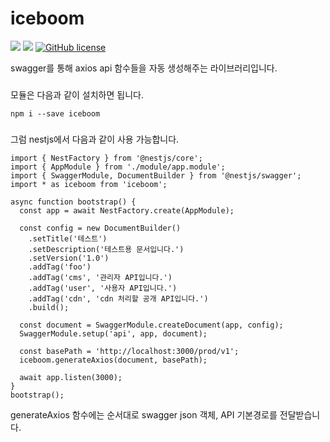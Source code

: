 # iceboom

![](https://img.shields.io/badge/language-Typescript-red) ![](https://img.shields.io/badge/version-0.5.0-brightgreen) [![GitHub license](https://img.shields.io/badge/license-MIT-blue.svg)](https://github.com/myyrakle/iceboom/blob/master/LICENSE)

swagger를 통해 axios api 함수들을 자동 생성해주는 라이브러리입니다.

###
모듈은 다음과 같이 설치하면 됩니다.
```
npm i --save iceboom
```

###
그럼 nestjs에서 다음과 같이 사용 가능합니다.
```
import { NestFactory } from '@nestjs/core';
import { AppModule } from './module/app.module';
import { SwaggerModule, DocumentBuilder } from '@nestjs/swagger';
import * as iceboom from 'iceboom';

async function bootstrap() {
  const app = await NestFactory.create(AppModule);

  const config = new DocumentBuilder()
    .setTitle('테스트')
    .setDescription('테스트용 문서입니다.')
    .setVersion('1.0')
    .addTag('foo')
    .addTag('cms', '관리자 API입니다.')
    .addTag('user', '사용자 API입니다.')
    .addTag('cdn', 'cdn 처리할 공개 API입니다.')
    .build();

  const document = SwaggerModule.createDocument(app, config);
  SwaggerModule.setup('api', app, document);

  const basePath = 'http://localhost:3000/prod/v1';
  iceboom.generateAxios(document, basePath);

  await app.listen(3000);
}
bootstrap();

```
generateAxios 함수에는 순서대로 swagger json 객체, API 기본경로를 전달받습니다.


